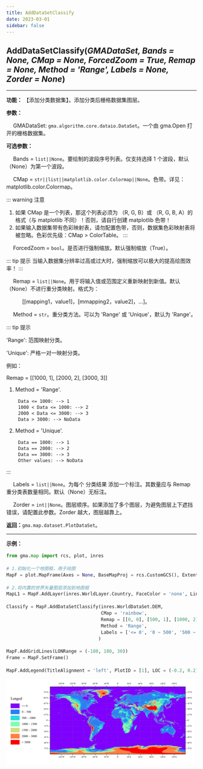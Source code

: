 ```yaml
---
title: AddDataSetClassify
date: 2023-03-01
sidebar: false
---
```


## **AddDataSetClassify**(*GMADataSet, Bands = None, CMap = None, ForcedZoom = True, Remap = None, Method = 'Range', Labels = None, Zorder = None*)<Badge text="1.1.4 +"/>

---

**功能：** 【添加分类数据集】。添加分类后栅格数据集图层。

**参数：**

&emsp; GMADataSet: `gma.algorithm.core.dataio.DataSet`。一个由 gma.Open 打开的栅格数据集。

**可选参数：**

&emsp; Bands = `list||None`。要绘制的波段序号列表。仅支持选择 1 个波段，默认（None）为第一个波段。

&emsp; CMap = `str||list||matplotlib.color.Colormap||None`。色带。详见：matplotlib.color.Colormap。

::: warning 注意
1. 如果 CMap 是一个列表，那这个列表必须为 （R, G, B）或 （R, G, B, A）的格式（与 matplotlib 不同）！否则，请自行创建 matplotlib 色带！
2. 如果输入数据集带有色彩映射表，请勿配置色带，否则，数据集色彩映射表将被忽略。色彩优先级：CMap > ColorTable。
:::

&emsp; ForcedZoom = `bool`。是否进行强制缩放。默认强制缩放（True）。

::: tip 提示
当输入数据集分辨率过高或过大时，强制缩放可以极大的提高绘图效率！
:::

&emsp; Remap = `list||None`。用于将输入值或范围定义重新映射到新值。默认（None）不进行重分类映射。格式为：

&emsp;&emsp;&emsp;[[mapping1，value1]，[mmapping2，value2]，…]。

&emsp; Method = `str`。重分类方法。可以为 'Range' 或 'Unique'，默认为 'Range'。

::: tip 提示

'Range':  范围映射分类。
                
'Unique': 严格一对一映射分类。

例如：

Remap = [[1000, 1],
             [2000, 2],
             [3000, 3]]

1. Method = 'Range'.

        Data <= 1000: --> 1
        1000 < Data <= 1000: --> 2
        2000 < Data <= 3000: --> 3
        Data > 3000: --> NoData

2. Method = 'Unique'.

        Data == 1000: --> 1
        Data == 2000: --> 2   
        Data == 3000: --> 3 
        Other values: --> NoData

:::

&emsp; Labels = `list||None`。为每个 分类结果 添加一个标注。其数量应与 Remap 重分类表数量相同。默认（None）无标注。

&emsp; Zorder = `int||None`。图层顺序。如果添加了多个图层，为避免图层上下遮挡错误，请配置此参数。Zorder 越大，图层越靠上。

**返回：**`gma.map.dataset.PlotDataSet`。

---

**示例：**
```python
from gma.map import rcs, plot, inres

# 1.初始化一个地图框，用于绘图
MapF = plot.MapFrame(Axes = None, BaseMapProj = rcs.CustomGCS(), Extent = None)

# 2.将内置的世界矢量图层添加到地图框
MapL1 = MapF.AddLayer(inres.WorldLayer.Country, FaceColor = 'none', LineWidth = 0.2, EdgeColor = 'white', Zorder = 1)

Classify = MapF.AddDataSetClassify(inres.WorldDataSet.DEM,
                                   CMap = 'rainbow',
                                   Remap = [[0, 0], [500, 1], [1000, 2], [1500, 3],[2000, 4], [3000, 5], [9000, 6]],
                                   Method = 'Range', 
                                   Labels = ['<= 0', '0 ~ 500', '500 ~ 1000','1000 ~ 1500','1500 ~ 2000','2000 ~ 3000', '> 3000'],
                                  )

MapF.AddGridLines(LONRange = (-180, 180, 30))
Frame = MapF.SetFrame()

MapF.AddLegend(TitleAlignment = 'left', PlotID = [1], LOC = (-0.2, 0.2))

```
![](/map/AddDataSetClassify.jpg)

